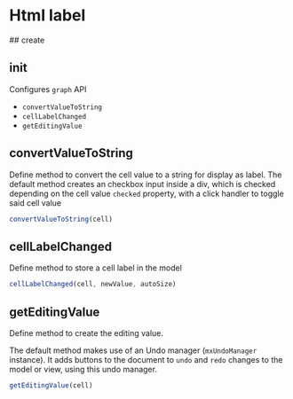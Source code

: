 # Html label

## create

## init

Configures `graph` API

- `convertValueToString`
- `cellLabelChanged`
- `getEditingValue`

## convertValueToString

Define method to convert the cell value to a string for display as label.
The default method creates an checkbox input inside a div, which is checked depending on the cell value `checked` property, with a click handler to toggle said cell value

```ts
convertValueToString(cell)
```

## cellLabelChanged

Define method to store a cell label in the model

```ts
cellLabelChanged(cell, newValue, autoSize)
```

## getEditingValue

Define method to create the editing value. 

The default method makes use of an Undo manager (`mxUndoManager` instance). 
It adds buttons to the document to `undo` and `redo` changes to the model or view, using this undo manager.

```ts
getEditingValue(cell)
```
